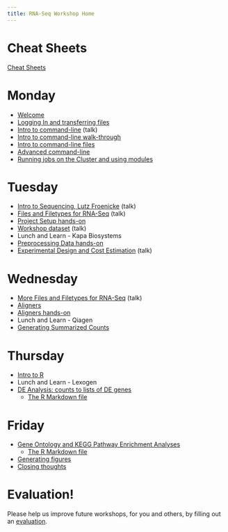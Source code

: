 ```yaml
---
title: RNA-Seq Workshop Home
---
```


Cheat Sheets
=======

[Cheat Sheets](cheatSheetIndex.md)

Monday
=======

* [Welcome](monday/Introduction.pdf)
* [Logging In and transferring files](monday/logging-in)
* [Intro to command-line](monday/Intro2CLI.pdf) (talk)
* [Intro to command-line walk-through](monday/Intro2CLI)
* [Intro to command-line files](https://github.com/ucdavis-bioinformatics-training/2018-June-RNA-Seq-Workshop/tree/master/monday/Intro2CLI-files)
* [Advanced command-line](monday/advanced-command-line)
* [Running jobs on the Cluster and using modules](monday/cluster)


Tuesday
=======

* [Intro to Sequencing, Lutz Froenicke](tuesday/Bioinformatics_Workshop_2018_LF.pdf) (talk)
* [Files and Filetypes for RNA-Seq](tuesday/Filetypes.pdf) (talk)
* [Project Setup hands-on](tuesday/project_setup.md)
* [Workshop dataset](tuesday/Emily-RNA-seq_data.pdf) (talk)
* Lunch and Learn - Kapa Biosystems
* [Preprocessing Data hands-on](tuesday/preproc.md)
* [Experimental Design and Cost Estimation](tuesday/ExperimentalDesign.pdf) (talk)


Wednesday
==========

* [More Files and Filetypes for RNA-Seq](tuesday/Filetypes.pdf) (talk)
* [Aligners](wednesday/Aligners.pdf)
* [Aligners hands-on](wednesday/alignment.md)
* Lunch and Learn - Qiagen
* [Generating Summarized Counts](wednesday/counts.md)


Thursday
==========

* [Intro to R](thursday/Intro2R.md)
* Lunch and Learn - Lexogen
* [DE Analysis: counts to lists of DE genes](thursday/DE.html)
  * [The R Markdown file](thursday/DE.Rmd)


Friday
=======

* [Gene Ontology and KEGG Pathway Enrichment Analyses](friday/enrichment.html)
  * [The R Markdown file](friday/enrichment.Rmd)
* [Generating figures]()
* [Closing thoughts]()

Evaluation!
============
Please help us improve future workshops, for you and others, by filling out an [evaluation]().
